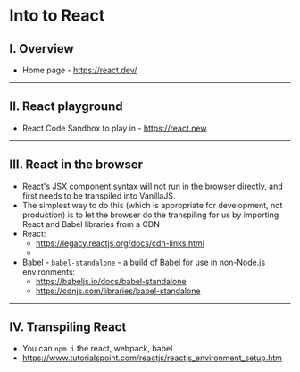 # Into to React

## I. Overview
- Home page - https://react.dev/

---

## II. React playground

- React Code Sandbox to play in -  https://react.new

---

## III. React in the browser
- React's JSX component syntax will not run in the browser directly, and first needs to be transpiled into VanillaJS.
- The simplest way to do this (which is appropriate for development, not production) is to let the browser do the transpiling for us by importing React and Babel libraries from a CDN
- React:
  - https://legacy.reactjs.org/docs/cdn-links.html
  - 
- Babel - `babel-standalone` - a build of Babel for use in non-Node.js environments:
  - https://babeljs.io/docs/babel-standalone
  - https://cdnjs.com/libraries/babel-standalone

---
  
## IV. Transpiling React


- You can `npm i` the react, webpack, babel
- https://www.tutorialspoint.com/reactjs/reactjs_environment_setup.htm

